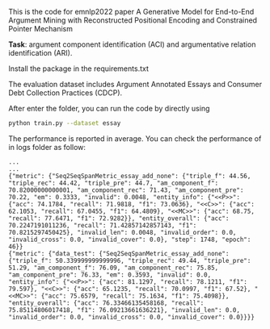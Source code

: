 This is the code for emnlp2022 paper A Generative Model for End-to-End Argument Mining with Reconstructed Positional Encoding and Constrained Pointer Mechanism

**Task**: argument component identification (ACI) and argumentative relation identification (ARI).

Install the package in the requirements.txt

The evaluation dataset includes Argument Annotated Essays and Consumer Debt Collection Practices (CDCP).

After enter the folder, you can run the code by directly using

```bash
python train.py --dataset essay
```

The performance is reported in average. You can check the performance of in logs folder as follow:

```log
...
...
{"metric": {"Seq2SeqSpanMetric_essay_add_none": {"triple_f": 44.56, "triple_rec": 44.42, "triple_pre": 44.7, "am_component_f": 70.82000000000001, "am_component_rec": 71.43, "am_component_pre": 70.22, "em": 0.3333, "invalid": 0.0048, "entity_info": {"<<P>>": {"acc": 74.1784, "recall": 71.9818, "f1": 73.0636}, "<<C>>": {"acc": 62.1053, "recall": 67.0455, "f1": 64.4809}, "<<MC>>": {"acc": 68.75, "recall": 77.6471, "f1": 72.9282}}, "entity_overall": {"acc": 70.2247191011236, "recall": 71.42857142857143, "f1": 70.8215297450425}, "invalid_len": 0.0048, "invalid_order": 0.0, "invalid_cross": 0.0, "invalid_cover": 0.0}, "step": 1748, "epoch": 46}}
{"metric": {"data_test": {"Seq2SeqSpanMetric_essay_add_none": {"triple_f": 50.339999999999996, "triple_rec": 49.44, "triple_pre": 51.29, "am_component_f": 76.09, "am_component_rec": 75.85, "am_component_pre": 76.33, "em": 0.3593, "invalid": 0.0, "entity_info": {"<<P>>": {"acc": 81.1297, "recall": 78.1211, "f1": 79.597}, "<<C>>": {"acc": 65.1235, "recall": 70.0997, "f1": 67.52}, "<<MC>>": {"acc": 75.6579, "recall": 75.1634, "f1": 75.4098}}, "entity_overall": {"acc": 76.33466135458168, "recall": 75.85114806017418, "f1": 76.09213661636221}, "invalid_len": 0.0, "invalid_order": 0.0, "invalid_cross": 0.0, "invalid_cover": 0.0}}}}
```
